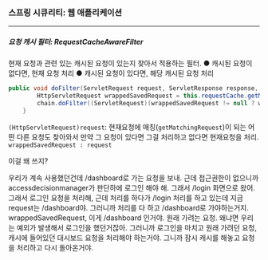 <h3>스프링 시큐리티: 웹 애플리케이션</h3>
<hr/>
<h5>요청 캐시 필터: RequestCacheAwareFilter</h5>

현재 요청과 관련 있는 캐시된 요청이 있는지 찾아서 적용하는 필터.
	● 캐시된 요청이 없다면, 현재 요청 처리
	● 캐시된 요청이 있다면, 해당 캐시된 요청 처리

```java
public void doFilter(ServletRequest request, ServletResponse response, FilterChain chain) throws IOException, ServletException {
        HttpServletRequest wrappedSavedRequest = this.requestCache.getMatchingRequest((HttpServletRequest)request, (HttpServletResponse)response);
        chain.doFilter((ServletRequest)(wrappedSavedRequest != null ? wrappedSavedRequest : request), response);
    }
```

`(HttpServletRequest)request`: 현재요청에 매칭(`getMatchingRequest`)이 되는 어떤 다른 요청도 찾아와서 만약 그 요청이 있다면 그걸 처리하고 없다면 현재요청을 처리. `wrappedSavedRequest : request`

이걸 왜 쓰지? 

우리가 계속 사용했던건데 /dashboard로 가는 요청을 보내. 근데 접근권한이 없으니까 accessdecisionmanager가 판단하에 로그인 해야 해. 그래서 /login 화면으로 왔어. 그래서 로그인 요청을 처리해, 근데 처리를 하다가 /login 처리를 하고 있는데 지금 request는 /dashboard야. 그러니까 처리를 다 하고 /dashboard로 가야하는거지. wrappedSavedRequest, 이게 /dashboard 인거야. 원래 가려는 요청. 왜냐면 우리는 예외가 발생해서 로그인을 했던거잖아. 그러니까 로그인을 마치고 원래 가려던 요청, 캐시에 들어있던 대시보드 요청을 처리해야 하는거야. 그니까 잠시 캐시를 해놓고 요청을 처리하고 다시 돌아온거야.

